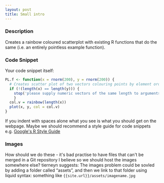 ```yaml
---
layout: post
title: Small intro
---
```



### Description
Creates a rainbow coloured scatterplot with existing R functions that do the same (i.e. an entirely pointless example function).

### Code Snippet
Your code snippet itself:
```r
PL.f <- function(x = rnorm(200), y = rnorm(200)) {
  # Creates scatter plot of two vectors colouring points by element order 
  if (!(length(x) == length(y))) {
    stop('please supply numeric vectors of the same length to arguments x and y')
    }
  col.v = rainbow(length(x))
  plot(x, y, col = col.v)
}
```

If you indent with spaces alone what you see is what you should get on the webpage.
Maybe we should recommend a style guide for code snippets e.g. [Google's R Style Guide](https://google.github.io/styleguide/Rguide.xml)

### Images

How should we do these - it's bad practise to have files that can't be merged in a Git repository I believe so we should host the images somewhere else?
tierneyn suggests: 
The images problem could be sovled by adding a folder called “assets”, and then we link to that folder using liquid syntax:
something like `{{site.url}}/assets/imagename.jpg`

